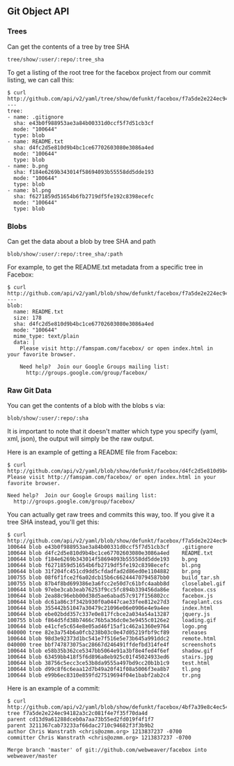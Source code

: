 ## Git Object API ##

### Trees ###

Can get the contents of a tree by tree SHA

	tree/show/:user/:repo/:tree_sha

To get a listing of the root tree for the facebox project from our commit listing, we can call this:

	$ curl http://github.com/api/v2/yaml/tree/show/defunkt/facebox/f7a5de2e224ec94182a3c2c081f4e7f4df70da4
	--- 
	tree: 
	- name: .gitignore
	  sha: e43b0f988953ae3a84b00331d0ccf5f7d51cb3cf
	  mode: "100644"
	  type: blob
	- name: README.txt
	  sha: d4fc2d5e810d9b4bc1ce67702603080e3086a4ed
	  mode: "100644"
	  type: blob
	- name: b.png
	  sha: f184e6269b343014f58694093b55558dd5dde193
	  mode: "100644"
	  type: blob
	- name: bl.png
	  sha: f6271859d51654b6fb2719df5fe192c8398ecefc
	  mode: "100644"
	  type: blob

### Blobs ###
	
Can get the data about a blob by tree SHA and path

	blob/show/:user/:repo/:tree_sha/:path

For example, to get the README.txt metadata from a specific tree in Facebox:

	$ curl http://github.com/api/v2/yaml/blob/show/defunkt/facebox/f7a5de2e224ec94182a3c2c081f4e7f4d/README.txt
	--- 
	blob: 
	  name: README.txt
	  size: 178
	  sha: d4fc2d5e810d9b4bc1ce67702603080e3086a4ed
	  mode: "100644"
	  mime_type: text/plain
	  data: |
	    Please visit http://famspam.com/facebox/ or open index.html in your favorite browser.

	    Need help?  Join our Google Groups mailing list:
	      http://groups.google.com/group/facebox/



### Raw Git Data ###

You can get the contents of a blob with the blobs s via:

	blob/show/:user/:repo/:sha

It is important to note that it doesn't matter which type you specify (yaml, xml, json), the output will simply be the raw output.

Here is an example of getting a README file from Facebox:

	$ curl http://github.com/api/v2/yaml/blob/show/defunkt/facebox/d4fc2d5e810d9b4bc1ce67702603080e3086a4ed
	Please visit http://famspam.com/facebox/ or open index.html in your favorite browser.

	Need help?  Join our Google Groups mailing list:
	  http://groups.google.com/group/facebox/

You can actually get raw trees and commits this way, too.  If you give it a tree SHA instead, you'll get this:

	$ curl http://github.com/api/v2/yaml/blob/show/defunkt/facebox/f7a5de2e224ec94182a3c2c081f4e7f4d
	100644 blob e43b0f988953ae3a84b00331d0ccf5f7d51cb3cf	.gitignore
	100644 blob d4fc2d5e810d9b4bc1ce67702603080e3086a4ed	README.txt
	100644 blob f184e6269b343014f58694093b55558dd5dde193	b.png
	100644 blob f6271859d51654b6fb2719df5fe192c8398ecefc	bl.png
	100644 blob 31f204fc451cd9dd5cfdadfad2d86ed0e1104882	br.png
	100755 blob 08f6f1fce2f6a02dcb15b6c66244470794587bb0	build_tar.sh
	100755 blob 87b4f8bd699386e3a6fcc2e50d7c61bfc4aabb8d	closelabel.gif
	100644 blob 97ebe3cab3eab76253f9cc5fc894b339456da86e	facebox.css
	100644 blob 2ea88c96ebb00d38d5ae6abad57c917f156802cc	facebox.js
	100644 blob dc61a86c3f342b930f0a0447cae33fee812e27d3	faceplant.css
	100644 blob 355442b51047a30479c21096e06e0906e4e9a4ee	index.html
	100644 blob ebe02bdd357c337e0e817fcbce2a034a54a13287	jquery.js
	100755 blob f864d5fd38b7466c76b5a36dc0e3e9455c0126e2	loading.gif
	100644 blob e41cfe5c654e8e05ad46f15af1c462a1360e9764	logo.png
	040000 tree 82e3a754b6a0fcb238b03c0e47d05219fbf9cf89	releases
	100644 blob 98d3e92373d1bc541e7f516e5e73b645a991ddc2	remote.html
	040000 tree bbf747873075ac28667d246491ffdefbd314fe4f	screenshots
	100644 blob e58b35b362ce5347bb5064e91a3bf8e4fed4f6ef	shadow.gif
	100644 blob 63459bb418f5f6d896a8eb925c01f45024933ed6	stairs.jpg
	100644 blob 38756c5ecc3ce53b8da9555a497bd9cc20b1b1c9	test.html
	100644 blob d99c8f6c6eaa12d7b49a20f41f08a5006f3ea8b7	tl.png
	100644 blob e99b6ec8310e859fd27519694f04e1babf2ab2c4	tr.png

Here is an example of a commit:

	$ curl http://github.com/api/v2/yaml/blob/show/defunkt/facebox/4bf7a39e8c4ec54f8b4cd594a3616d69004aba69
	tree f7a5de2e224ec94182a3c2c081f4e7f35f70da4d
	parent cd13d9a61288dceb0a7aa73b55ed2fd019f4f1f7
	parent 3211367cab73233af66dac2710c94682f3f3b9b2
	author Chris Wanstrath <chris@ozmm.org> 1213837237 -0700
	committer Chris Wanstrath <chris@ozmm.org> 1213837237 -0700

	Merge branch 'master' of git://github.com/webweaver/facebox into webweaver/master

